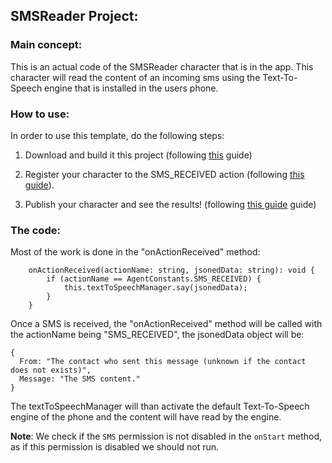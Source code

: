 ## SMSReader Project:

### Main concept:
This is an actual code of the SMSReader character that is in the app.
This character will read the content of an incoming sms using the Text-To-Speech engine that is installed in the users phone.

### How to use:
In order to use this template, do the following steps:

1. Download and build it this project (following [this](https://github.com/hay12396/ImAliveGuide/wiki/How-to:-Build-and-upload-a-character-code) guide)

2. Register your character to the SMS_RECEIVED action (following [this guide](http://HowToRegisterToActionsGuide.com)).

3. Publish your character and see the results! (following [this guide](https://github.com/hay12396/ImAliveGuide/wiki/How-to:-Publish-your-character) guide)

### The code:
Most of the work is done in the "onActionReceived" method:
```
    onActionReceived(actionName: string, jsonedData: string): void {
        if (actionName == AgentConstants.SMS_RECEIVED) {
            this.textToSpeechManager.say(jsonedData);
        }
    }
```
Once a SMS is received, the "onActionReceived" method will be called with the actionName being "SMS_RECEIVED", 
the jsonedData object will be:
```
{
  From: "The contact who sent this message (unknown if the contact does not exists)",
  Message: "The SMS content."
}
```
The textToSpeechManager will than activate the default Text-To-Speech engine of the phone and the content will have read by the engine.

**Note**:
We check if the `SMS` permission is not disabled in the `onStart` method, as if this permission is disabled we should not run.
